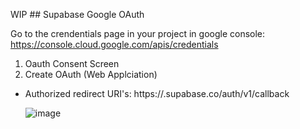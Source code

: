 WIP ## Supabase Google OAuth

Go to the crendentials page in your project in google console: 
https://console.cloud.google.com/apis/credentials

1. Oauth Consent Screen
2. Create OAuth (Web Applciation)
- Authorized redirect URI's: https://<Supabase database url>.supabase.co/auth/v1/callback
 
  ![image](https://user-images.githubusercontent.com/4195550/118251263-a377af00-b4a7-11eb-9d92-a2fb390e9873.png)

  
